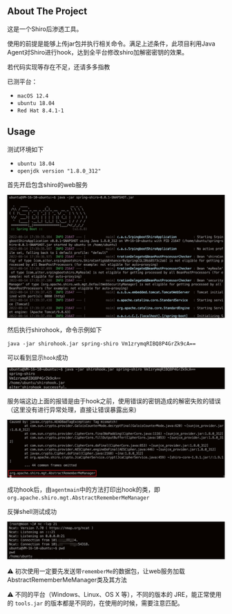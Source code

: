 ## About The Project

这是一个Shiro后渗透工具。

使用的前提是能够上传jar包并执行相关命令。满足上述条件，此项目利用Java Agent对Shiro进行hook，达到全平台修改shiro加解密密钥的效果。

若代码实现等存在不足，还请多多指教

已测平台：
* `macOS 12.4`
* `ubuntu 18.04`
* `Red Hat 8.4.1-1`

## Usage
测试环境如下
* `ubuntu 18.04`
* `openjdk version "1.8.0_312"`

首先开启包含shiro的web服务

![1](images/1.png)

然后执行shirohook，命令示例如下

```
java -jar shirohook.jar spring-shiro Vm1zrymqRIBQ8P4GrZk9cA==
```
可以看到显示`hook`成功

![2](images/2.png)

服务端这边上面的报错是由于hook之前，使用错误的密钥造成的解密失败的错误（这里没有进行异常处理，直接让错误暴露出来)

![3](images/3.png)

成功hook后，由`agentmain`中的方法打印出hook的类，即`org.apache.shiro.mgt.AbstractRememberMeManager`

反弹shell测试成功

![4](images/4.png)



:warning: 初次使用一定要先发送带`rememberMe`的数据包，让web服务加载AbstractRememberMeManager类及其方法

:warning: 不同的平台（Windows、Linux、OS X 等），不同的版本的 JRE，能正常使用的 `tools.jar` 的版本都是不同的，在使用的时候，需要注意匹配。
